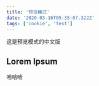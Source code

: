 ```yaml
---
title: '预览模式'
date: '2020-03-16T05:35:07.322Z'
tags: ['cookie', 'test']
---
```


这是预览模式的中文版

## Lorem Ipsum

哈哈哈